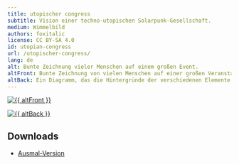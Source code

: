 ```yaml
---
title: utopischer congress
subtitle: Vision einer techno-utopischen Solarpunk-Gesellschaft.
medium: Wimmelbild
authors: foxitalic
license: CC BY-SA 4.0
id: utopian-congress
url: /utopischer-congress/
lang: de
alt: Bunte Zeichnung vieler Menschen auf einem großen Event.
altFront: Bunte Zeichnung von vielen Menschen auf einer großen Veranstaltung. Sie ist sehr komplex und enthält viele utopische Ideen, wie modulare Möbel, Wärmepumpen oder die Einbeziehung von Behinderungen. Wir haben es noch nicht geschafft, alles vollständig zu beschreiben. Bitte melde dich, wenn du uns helfen kannst und möchtest!
altBack: Ein Diagramm, das die Hintergründe der verschiedenen Elemente der ersten Zeichnung erklärt.
---
```


<a href="/{{ id }}/wimmelbild.png"><img src="/{{ id }}/wimmelbild.webp" alt="{{ altFront }}" /></a>

<a href="/{{ id }}/back.png"><img src="/{{ id }}/back.webp" alt="{{ altBack }}" /></a>

## Downloads

- [Ausmal-Version](c3_wimmel_ausmal.pdf)
